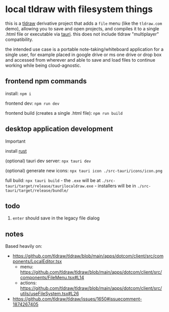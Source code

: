 # local tldraw with filesystem things

this is a [tldraw](https://tldraw.dev) derivative project that adds a `file` menu
(like the `tldraw.com` demo), allowing you to save and open projects, and compiles 
it to a single .html file or executable via [tauri](https://tauri.app).
this does not include tldraw "multiplayer" compatibility.

the intended use case is a portable note-taking/whiteboard application for a single user, 
for example placed in google drive or ms one drive or drop box and accessed from wherever 
and able to save and load files to continue working while being cloud-agnostic.

## frontend npm commands

install: `npm i`

frontend dev: `npm run dev`

frontend build (creates a single .html file): `npm run build`

## desktop application development

> [!IMPORTANT]
> install [rust](https://www.rust-lang.org/tools/install)

(optional) tauri dev server: `npx tauri dev`

(optional) generate new icons: `npx tauri icon ./src-tauri/icons/icon.png`

full build: `npx tauri build`
	- the `.exe` will be at `./src-tauri/target/release/taurilocaldraw.exe`
	- installers will be in `./src-tauri/target/release/bundle/`

## todo

1. `enter` should save in the legacy file dialog

## notes

Based heavily on:

- https://github.com/tldraw/tldraw/blob/main/apps/dotcom/client/src/components/LocalEditor.tsx
  - menu: https://github.com/tldraw/tldraw/blob/main/apps/dotcom/client/src/components/FileMenu.tsx#L14
  - actions: https://github.com/tldraw/tldraw/blob/main/apps/dotcom/client/src/utils/useFileSystem.tsx#L26
- https://github.com/tldraw/tldraw/issues/1650#issuecomment-1874267405
